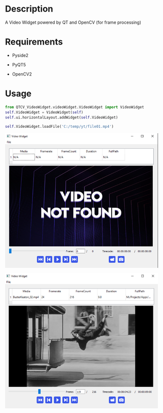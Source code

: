 # Description

A Video Widget powered by QT and OpenCV (for frame processing)

# Requirements

- Pyside2

- PyQT5

- OpenCV2

# Usage

```py
from QTCV_VideoWidget.videoWidget.VideoWidget import VideoWidget
self.VideoWidget = VideoWidget(self)
self.ui.horizontalLayout.addWidget(self.VideoWidget)
```

```py
self.VideoWidget.loadFile('C:/temp/yt/file01.mp4')
```

![l](media/images/screenshots/QTVideoWidget_Base.png)

![l](media/images/screenshots/QTVideoWidget_WithVideo.png)
